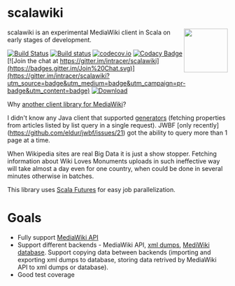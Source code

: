 # scalawiki
<img src="https://github.com/intracer/scalawiki/blob/master/resources/scalawiki.png?raw=true"  align="right" width="100" />
scalawiki is an experimental MediaWiki client in Scala on early stages of development.



[![Build Status](https://travis-ci.org/intracer/scalawiki.svg?branch=master)](https://travis-ci.org/intracer/scalawiki?branch=master)
[![Build status](https://ci.appveyor.com/api/projects/status/21ow3gsesrduiuc6/branch/master?svg=true)](https://ci.appveyor.com/project/intracer/scalawiki/branch/master)
[![codecov.io](http://codecov.io/github/intracer/scalawiki/coverage.svg?branch=master)](http://codecov.io/github/intracer/scalawiki?branch=master)
[![Codacy Badge](https://www.codacy.com/project/badge/83a1a032be754d0c81b87e9633988ae2)](https://www.codacy.com/public/intracer/scalawiki)
[![Join the chat at https://gitter.im/intracer/scalawiki](https://badges.gitter.im/Join%20Chat.svg)](https://gitter.im/intracer/scalawiki?utm_source=badge&utm_medium=badge&utm_campaign=pr-badge&utm_content=badge)
[ ![Download](https://api.bintray.com/packages/intracer/maven/scalawiki/images/download.svg) ](https://bintray.com/intracer/maven/scalawiki/_latestVersion)


Why [another client library for MediaWiki](https://www.mediawiki.org/wiki/API:Client_code)?

I didn't know any Java client that supported [generators](https://www.mediawiki.org/wiki/API:Query#Generators) (fetching properties from articles listed by list query in a single request). JWBF [only recently] (https://github.com/eldur/jwbf/issues/21) got the ability to query more than 1 page at a time. 

When Wikipedia sites are real Big Data it is just a show stopper. Fetching information about Wiki Loves Monuments uploads in such ineffective way will take almost a day even for one country, when could be done in several minutes otherwise in batches.

This library uses [Scala Futures](http://docs.scala-lang.org/overviews/core/futures.html) for easy job parallelization.

# Goals
  * Fully support [MediaWiki API](https://www.mediawiki.org/wiki/API:Main_page)
  * Support different backends - MediaWiki API, [xml dumps](https://meta.wikimedia.org/wiki/Data_dumps), [MediWiki database](https://www.mediawiki.org/wiki/Manual:Database_layout). Support copying data between backends (importing and exporting xml dumps to database, storing data retrived by MediaWiki API to xml dumps or database).
  * Good test coverage
